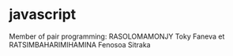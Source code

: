 # javascript
Member of pair programming:
RASOLOMAMONJY Toky Faneva et RATSIMBAHARIMIHAMINA Fenosoa Sitraka
